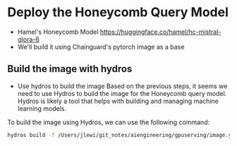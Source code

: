 # Deploy the Honeycomb Query Model

* Hamel's Honeycomb Model https://huggingface.co/hamel/hc-mistral-qlora-6
* We'll build it using Chainguard's pytorch image as a base
## Build the image with hydros

* Use hydros to build the image
Based on the previous steps, it seems we need to use Hydros to build the image for the Honeycomb query model. Hydros is likely a tool that helps with building and managing machine learning models.


To build the image using Hydros, we can use the following command:
```bash
hydros build -f /Users/jlewi/git_notes/aiengineering/gpuserving/image.yaml

```

